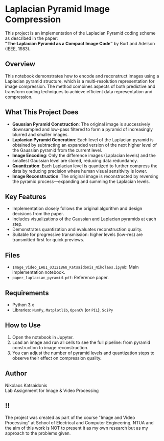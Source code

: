 # Laplacian Pyramid Image Compression

This project is an implementation of the Laplacian Pyramid coding scheme as described in the paper:  
**"The Laplacian Pyramid as a Compact Image Code"** by Burt and Adelson (IEEE, 1983).

## Overview

This notebook demonstrates how to encode and reconstruct images using a Laplacian pyramid structure, which is a multi-resolution representation for image compression. The method combines aspects of both predictive and transform coding techniques to achieve efficient data representation and compression.

## What This Project Does

- **Gaussian Pyramid Construction**: The original image is successively downsampled and low-pass filtered to form a pyramid of increasingly blurred and smaller images.
- **Laplacian Pyramid Generation**: Each level of the Laplacian pyramid is obtained by subtracting an expanded version of the next higher level of the Gaussian pyramid from the current level.
- **Image Encoding**: Only the difference images (Laplacian levels) and the smallest Gaussian level are stored, reducing data redundancy.
- **Quantization**: Each Laplacian level is quantized to further compress the data by reducing precision where human visual sensitivity is lower.
- **Image Reconstruction**: The original image is reconstructed by reversing the pyramid process—expanding and summing the Laplacian levels.

## Key Features

- Implementation closely follows the original algorithm and design decisions from the paper.
- Includes visualizations of the Gaussian and Laplacian pyramids at each step.
- Demonstrates quantization and evaluates reconstruction quality.
- Suitable for progressive transmission: higher levels (low-res) are transmitted first for quick previews.

## Files

- `Image_Video_LAB1_03121868_Katsaidonis_Nikolaos.ipynb`: Main implementation notebook.
- `paper_laplacian_pyramid.pdf`: Reference paper.

## Requirements

- Python 3.x
- Libraries: `NumPy`, `Matplotlib`, `OpenCV` (or `PIL`), `SciPy`

## How to Use

1. Open the notebook in Jupyter.
2. Load an image and run all cells to see the full pipeline: from pyramid construction to image reconstruction.
3. You can adjust the number of pyramid levels and quantization steps to observe their effect on compression quality.

## Author

Nikolaos Katsaidonis  
Lab Assignment for Image & Video Processing

## !!

The project was created as part of the course "Image and Video Processing" at School of Electrical and Computer Engineering, NTUA and the aim of this work is NOT to present it as my own research but as my approach to the problems given.
